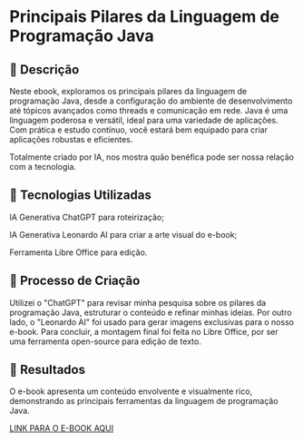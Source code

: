 # Principais Pilares da Linguagem de Programação Java

## 📒 Descrição
Neste ebook, exploramos os principais pilares da linguagem de programação Java, desde a configuração do ambiente de desenvolvimento até tópicos avançados como threads e comunicação em rede. Java é uma linguagem poderosa e versátil, ideal para uma variedade de aplicações. Com prática e estudo contínuo, você estará bem equipado para criar aplicações robustas e eficientes.

Totalmente criado por IA, nos mostra quão benéfica pode ser nossa relação com a tecnologia.


## 🤖 Tecnologias Utilizadas
IA Generativa ChatGPT para roteirização;

IA Generativa Leonardo AI para criar a arte visual do e-book;

Ferramenta Libre Office para edição.

## 🧐 Processo de Criação
Utilizei o "ChatGPT" para revisar minha pesquisa sobre os pilares da programação Java, estruturar o conteúdo e refinar minhas ideias. Por outro lado, o "Leonardo AI" foi usado para gerar imagens exclusivas para o nosso e-book. Para concluir, a montagem final foi feita no Libre Office, por ser uma ferramenta open-source para edição de texto.

## 🚀 Resultados
O e-book apresenta um conteúdo envolvente e visualmente rico, demonstrando as principais ferramentas da linguagem de programação Java.

[LINK PARA O E-BOOK AQUI](https://github.com/Leticiassb/lab-natty-or-not/blob/main/Ebook%20-%20Principais%20Pilares%20da%20Linguagem%20de%20Programa%C3%A7%C3%A3o%20Java.pdf)

